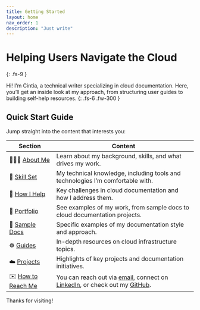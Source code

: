 ```yaml
---
title: Getting Started
layout: home
nav_order: 1
description: "Just write"
---
```


# Helping Users Navigate the Cloud
{: .fs-9 }

Hi! I’m Cintia, a technical writer specializing in cloud documentation. Here, you’ll get an inside look at my approach, from structuring user guides to building self-help resources. 
{: .fs-6 .fw-300 }

## Quick Start Guide

Jump straight into the content that interests you:

| Section       | Content                                                                                  |
|---------------|----------------------------------------------------------------------------------------------|
|🙋🏻‍♀️ [About Me](https://cintiamagalhaes.dev/about.html)  | Learn about my background, skills, and what drives my work.           | 
|🧠 [Skill Set](#)     | My technical knowledge, including tools and technologies I’m comfortable with.              |
|🧩 [How I Help](#)    | Key challenges in cloud documentation and how I address them.                               |
|💼 [Portfolio](#) | See examples of my work, from sample docs to cloud documentation projects.                                 |
|📑 [Sample Docs](#)   | Specific examples of my documentation style and approach.                              |
|☸️ [Guides](#) | In-depth resources on cloud infrastructure topics.                            |
|☁️ [Projects](#)      | Highlights of key projects and documentation initiatives.                                 |
|✉️ [How to Reach Me](#)     | You can reach out via [email](mailto:), connect on [LinkedIn](https://www.linkedin.com/in/cintiamagalhaes/), or check out my [GitHub](https://github.com/cikasm).            |


Thanks for visiting!


